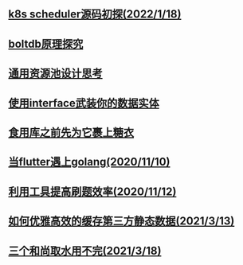 ## [k8s scheduler源码初探(2022/1/18)](./k8s_scheduler/scheduler.md)

## [boltdb原理探究](./bolt/boltdb.md)

## [通用资源池设计思考](./generic_resource_pool.md)

## [使用interface武装你的数据实体](./project_layout_design.md)

## [食用库之前先为它裹上糖衣](./wrap_underlying_lib.md)

## [当flutter遇上golang(2020/11/10)](./flutter_meet_golang/readme.md)

## [利用工具提高刷题效率(2020/11/12)](https://github.com/EchoUtopia/leetcode-helper/blob/master/README_CN.md)

## [如何优雅高效的缓存第三方静态数据(2021/3/13)](./cache_third_party_static_data.md)

## [三个和尚取水用不完(2021/3/18)](./monk_fetch_water_in_batch.md)
